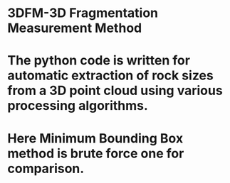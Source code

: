 # 3DFM-3D Fragmentation Measurement Method
# The python code is written for automatic extraction of rock sizes from a 3D point cloud using various processing algorithms.
# Here Minimum Bounding Box method is brute force one for comparison.
